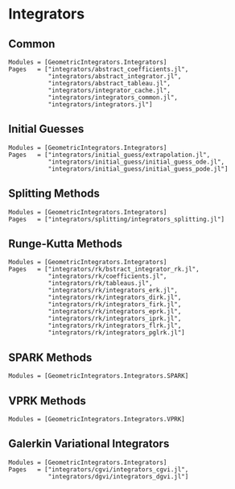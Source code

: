 
# Integrators


## Common

```@autodocs
Modules = [GeometricIntegrators.Integrators]
Pages   = ["integrators/abstract_coefficients.jl",
           "integrators/abstract_integrator.jl",
           "integrators/abstract_tableau.jl",
           "integrators/integrator_cache.jl",
           "integrators/integrators_common.jl",
           "integrators/integrators.jl"]
```

## Initial Guesses

```@autodocs
Modules = [GeometricIntegrators.Integrators]
Pages   = ["integrators/initial_guess/extrapolation.jl",
           "integrators/initial_guess/initial_guess_ode.jl",
           "integrators/initial_guess/initial_guess_pode.jl"]
```


## Splitting Methods

```@autodocs
Modules = [GeometricIntegrators.Integrators]
Pages   = ["integrators/splitting/integrators_splitting.jl"]
```


## Runge-Kutta Methods

```@autodocs
Modules = [GeometricIntegrators.Integrators]
Pages   = ["integrators/rk/bstract_integrator_rk.jl",
           "integrators/rk/coefficients.jl",
           "integrators/rk/tableaus.jl",
           "integrators/rk/integrators_erk.jl",
           "integrators/rk/integrators_dirk.jl",
           "integrators/rk/integrators_firk.jl",
           "integrators/rk/integrators_eprk.jl",
           "integrators/rk/integrators_iprk.jl",
           "integrators/rk/integrators_flrk.jl",
           "integrators/rk/integrators_pglrk.jl"]
```


## SPARK Methods

```@autodocs
Modules = [GeometricIntegrators.Integrators.SPARK]
```


## VPRK Methods

```@autodocs
Modules = [GeometricIntegrators.Integrators.VPRK]
```


## Galerkin Variational Integrators

```@autodocs
Modules = [GeometricIntegrators.Integrators]
Pages   = ["integrators/cgvi/integrators_cgvi.jl",
           "integrators/dgvi/integrators_dgvi.jl"]
```

